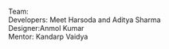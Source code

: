 Team: <br>Developers: Meet Harsoda and Aditya Sharma <br> Designer:Anmol Kumar <br>
Mentor: Kandarp Vaidya
